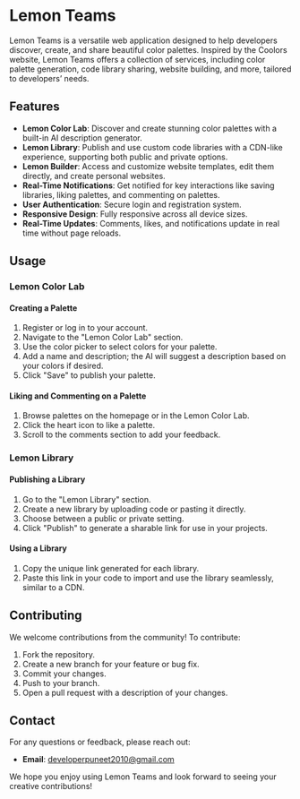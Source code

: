 # Lemon Teams

Lemon Teams is a versatile web application designed to help developers discover, create, and share beautiful color palettes. Inspired by the Coolors website, Lemon Teams offers a collection of services, including color palette generation, code library sharing, website building, and more, tailored to developers’ needs.

## Features

- **Lemon Color Lab**: Discover and create stunning color palettes with a built-in AI description generator.
- **Lemon Library**: Publish and use custom code libraries with a CDN-like experience, supporting both public and private options.
- **Lemon Builder**: Access and customize website templates, edit them directly, and create personal websites.
- **Real-Time Notifications**: Get notified for key interactions like saving libraries, liking palettes, and commenting on palettes.
- **User Authentication**: Secure login and registration system.
- **Responsive Design**: Fully responsive across all device sizes.
- **Real-Time Updates**: Comments, likes, and notifications update in real time without page reloads.

## Usage

### Lemon Color Lab
#### Creating a Palette
1. Register or log in to your account.
2. Navigate to the "Lemon Color Lab" section.
3. Use the color picker to select colors for your palette.
4. Add a name and description; the AI will suggest a description based on your colors if desired.
5. Click "Save" to publish your palette.

#### Liking and Commenting on a Palette
1. Browse palettes on the homepage or in the Lemon Color Lab.
2. Click the heart icon to like a palette.
3. Scroll to the comments section to add your feedback.

### Lemon Library
#### Publishing a Library
1. Go to the "Lemon Library" section.
2. Create a new library by uploading code or pasting it directly.
3. Choose between a public or private setting.
4. Click "Publish" to generate a sharable link for use in your projects.

#### Using a Library
1. Copy the unique link generated for each library.
2. Paste this link in your code to import and use the library seamlessly, similar to a CDN.

## Contributing

We welcome contributions from the community! To contribute:

1. Fork the repository.
2. Create a new branch for your feature or bug fix.
3. Commit your changes.
4. Push to your branch.
5. Open a pull request with a description of your changes.

## Contact

For any questions or feedback, please reach out:

- **Email**: developerpuneet2010@gmail.com

We hope you enjoy using Lemon Teams and look forward to seeing your creative contributions!
